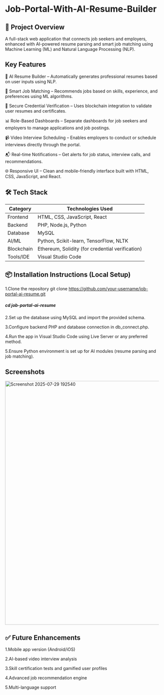 # Job-Portal-With-AI-Resume-Builder

## 📌 Project Overview
A full-stack web application that connects job seekers and employers, enhanced with AI-powered resume parsing and smart job matching using Machine Learning (ML) and Natural Language Processing (NLP).

## Key Features
🧠 AI Resume Builder – Automatically generates professional resumes based on user inputs using NLP.

🎯 Smart Job Matching – Recommends jobs based on skills, experience, and preferences using ML algorithms.

🔐 Secure Credential Verification – Uses blockchain integration to validate user resumes and certificates.

📊 Role-Based Dashboards – Separate dashboards for job seekers and employers to manage applications and job postings.

📹 Video Interview Scheduling – Enables employers to conduct or schedule interviews directly through the portal.

📬 Real-time Notifications – Get alerts for job status, interview calls, and recommendations.

🌐 Responsive UI – Clean and mobile-friendly interface built with HTML, CSS, JavaScript, and React.

## 🛠️ Tech Stack
| Category   | Technologies Used                                |
| ---------- | ------------------------------------------------ |
| Frontend   | HTML, CSS, JavaScript, React                     |
| Backend    | PHP, Node.js, Python                             |
| Database   | MySQL                                            |
| AI/ML      | Python, Scikit-learn, TensorFlow, NLTK           |
| Blockchain | Ethereum, Solidity (for credential verification) |
| Tools/IDE  | Visual Studio Code                               |

## 📦 Installation Instructions (Local Setup)
1.Clone the repository
git clone https://github.com/your-username/job-portal-ai-resume.git
##### cd job-portal-ai-resume

2.Set up the database using MySQL and import the provided schema.

3.Configure backend PHP and database connection in db_connect.php.

4.Run the app in Visual Studio Code using Live Server or any preferred method.

5.Ensure Python environment is set up for AI modules (resume parsing and job matching).

## Screenshots
<img width="1418" height="797" alt="Screenshot 2025-07-29 192540" src="https://github.com/user-attachments/assets/91b36dbd-5385-4fb2-8424-e6f077acd765" />

## ✅ Future Enhancements
1.Mobile app version (Android/iOS)

2.AI-based video interview analysis

3.Skill certification tests and gamified user profiles

4.Advanced job recommendation engine

5.Multi-language support
